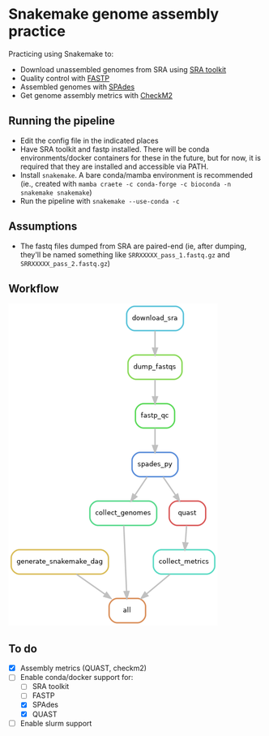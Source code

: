 # Snakemake genome assembly practice

Practicing using Snakemake to:
* Download unassembled genomes from SRA using [SRA toolkit](https://github.com/ncbi/sra-tools/wiki)
* Quality control with [FASTP](https://github.com/OpenGene/fastp)
* Assembled genomes with [SPAdes](https://github.com/ablab/spades#sec3.1)
* Get genome assembly metrics with [CheckM2](https://github.com/chklovski/CheckM2)

## Running the pipeline

* Edit the config file in the indicated places
* Have SRA toolkit and fastp installed. There will be conda environments/docker containers for these in the future, but for now, it is required that they are installed and accessible via PATH.
* Install `snakemake`. A bare conda/mamba environment is recommended (ie., created with `mamba craete -c conda-forge -c bioconda -n snakemake snakemake`)
* Run the pipeline with `snakemake --use-conda -c`

## Assumptions

* The fastq files dumped from SRA are paired-end (ie, after dumping, they'll be named something like `SRRXXXXX_pass_1.fastq.gz` and `SRRXXXXX_pass_2.fastq.gz`)

## Workflow

![](results/snakemake_dag.png)

## To do

- [x] Assembly metrics (QUAST, checkm2)
- [ ] Enable conda/docker support for:
    - [ ] SRA toolkit
    - [ ] FASTP
    - [x] SPAdes
    - [x] QUAST
- [ ] Enable slurm support
